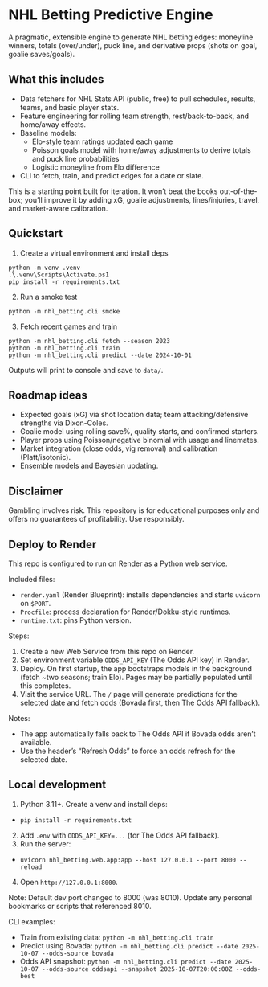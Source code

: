 # NHL Betting Predictive Engine

A pragmatic, extensible engine to generate NHL betting edges: moneyline winners, totals (over/under), puck line, and derivative props (shots on goal, goalie saves/goals).

## What this includes
- Data fetchers for NHL Stats API (public, free) to pull schedules, results, teams, and basic player stats.
- Feature engineering for rolling team strength, rest/back-to-back, and home/away effects.
- Baseline models:
  - Elo-style team ratings updated each game
  - Poisson goals model with home/away adjustments to derive totals and puck line probabilities
  - Logistic moneyline from Elo difference
- CLI to fetch, train, and predict edges for a date or slate.

This is a starting point built for iteration. It won’t beat the books out-of-the-box; you’ll improve it by adding xG, goalie adjustments, lines/injuries, travel, and market-aware calibration.

## Quickstart

1. Create a virtual environment and install deps

```
python -m venv .venv
.\.venv\Scripts\Activate.ps1
pip install -r requirements.txt
```

2. Run a smoke test

```
python -m nhl_betting.cli smoke
```

3. Fetch recent games and train

```
python -m nhl_betting.cli fetch --season 2023
python -m nhl_betting.cli train
python -m nhl_betting.cli predict --date 2024-10-01
```

Outputs will print to console and save to `data/`.

## Roadmap ideas
- Expected goals (xG) via shot location data; team attacking/defensive strengths via Dixon-Coles.
- Goalie model using rolling save%, quality starts, and confirmed starters.
- Player props using Poisson/negative binomial with usage and linemates.
- Market integration (close odds, vig removal) and calibration (Platt/isotonic).
- Ensemble models and Bayesian updating.

## Disclaimer
Gambling involves risk. This repository is for educational purposes only and offers no guarantees of profitability. Use responsibly.

## Deploy to Render

This repo is configured to run on Render as a Python web service.

Included files:
- `render.yaml` (Render Blueprint): installs dependencies and starts `uvicorn` on `$PORT`.
- `Procfile`: process declaration for Render/Dokku-style runtimes.
- `runtime.txt`: pins Python version.

Steps:
1. Create a new Web Service from this repo on Render.
2. Set environment variable `ODDS_API_KEY` (The Odds API key) in Render.
3. Deploy. On first startup, the app bootstraps models in the background (fetch ~two seasons; train Elo). Pages may be partially populated until this completes.
4. Visit the service URL. The `/` page will generate predictions for the selected date and fetch odds (Bovada first, then The Odds API fallback).

Notes:
- The app automatically falls back to The Odds API if Bovada odds aren’t available.
- Use the header’s “Refresh Odds” to force an odds refresh for the selected date.

## Local development

1. Python 3.11+. Create a venv and install deps:
  - `pip install -r requirements.txt`
2. Add `.env` with `ODDS_API_KEY=...` (for The Odds API fallback).
3. Run the server:
  - `uvicorn nhl_betting.web.app:app --host 127.0.0.1 --port 8000 --reload`
4. Open `http://127.0.0.1:8000`.

Note: Default dev port changed to 8000 (was 8010). Update any personal bookmarks or scripts that referenced 8010.

CLI examples:
- Train from existing data: `python -m nhl_betting.cli train`
- Predict using Bovada: `python -m nhl_betting.cli predict --date 2025-10-07 --odds-source bovada`
- Odds API snapshot: `python -m nhl_betting.cli predict --date 2025-10-07 --odds-source oddsapi --snapshot 2025-10-07T20:00:00Z --odds-best`
